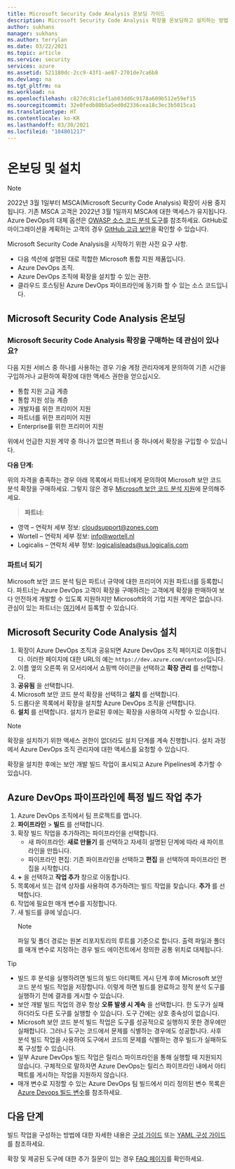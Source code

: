 ```yaml
---
title: Microsoft Security Code Analysis 온보딩 가이드
description: Microsoft Security Code Analysis 확장을 온보딩하고 설치하는 방법을 알아봅니다. 사전 요구 사항을 참조하시고 추가 리소스를 확인해주세요.
author: sukhans
manager: sukhans
ms.author: terrylan
ms.date: 03/22/2021
ms.topic: article
ms.service: security
services: azure
ms.assetid: 521180dc-2cc9-43f1-ae87-2701de7ca6b8
ms.devlang: na
ms.tgt_pltfrm: na
ms.workload: na
ms.openlocfilehash: c827dc81c1ef1ab03dd6c9178a609b512e59ef15
ms.sourcegitcommit: 32e0fedb80b5a5ed0d2336cea18c3ec3b5015ca1
ms.translationtype: HT
ms.contentlocale: ko-KR
ms.lasthandoff: 03/30/2021
ms.locfileid: "104801217"
---
```

# <a name="onboarding-and-installing"></a>온보딩 및 설치

> [!Note]
> 2022년 3월 1일부터 MSCA(Microsoft Security Code Analysis) 확장이 사용 중지됩니다. 기존 MSCA 고객은 2022년 3월 1일까지 MSCA에 대한 액세스가 유지됩니다. Azure DevOps의 대체 옵션은 [OWASP 소스 코드 분석 도구](https://owasp.org/www-community/Source_Code_Analysis_Tools)를 참조하세요. GitHub로 마이그레이션을 계획하는 고객의 경우 [GitHub 고급 보안](https://docs.github.com/github/getting-started-with-github/about-github-advanced-security)을 확인할 수 있습니다.

Microsoft Security Code Analysis을 시작하기 위한 사전 요구 사항.

- 다음 섹션에 설명된 대로 적합한 Microsoft 통합 지원 제품입니다.
- Azure DevOps 조직.
- Azure DevOps 조직에 확장을 설치할 수 있는 권한.
- 클라우드 호스팅된 Azure DevOps 파이프라인에 동기화 할 수 있는 소스 코드입니다.

## <a name="onboarding-the-microsoft-security-code-analysis-extension"></a>Microsoft Security Code Analysis 온보딩

### <a name="interested-in-purchasing-the-microsoft-security-code-analysis-extension"></a>Microsoft Security Code Analysis 확장을 구매하는 데 관심이 있나요?

다음 지원 서비스 중 하나를 사용하는 경우 기술 계정 관리자에게 문의하여 기존 시간을 구입하거나 교환하여 확장에 대한 액세스 권한을 얻으십시오.

- 통합 지원 고급 계층
- 통합 지원 성능 계층
- 개발자를 위한 프리미어 지원
- 파트너를 위한 프리미어 지원
- Enterprise를 위한 프리미어 지원

위에서 언급한 지원 계약 중 하나가 없으면 파트너 중 하나에서 확장을 구입할 수 있습니다.

**다음 단계:**

위의 자격을 충족하는 경우 아래 목록에서 파트너에게 문의하여 Microsoft 보안 코드 분석 확장을 구매하세요. 그렇지 않은 경우 [Microsoft 보안 코드 분석 지원](mailto:mscahelp@microsoft.com?Subject=Microsoft%20Security%20Code%20Analysis%20Support%20Request)에 문의해주세요.

>**파트너:**

- 영역 – 연락처 세부 정보: cloudsupport@zones.com
- Wortell – 연락처 세부 정보: info@wortell.nl
- Logicalis – 연락처 세부 정보: logicalisleads@us.logicalis.com

### <a name="become-a-partner"></a>파트너 되기

Microsoft 보안 코드 분석 팀은 파트너 규약에 대한 프리미어 지원 파트너를 등록합니다. 파트너는 Azure DevOps 고객이 확장을 구매하려는 고객에게 확장을 판매하여 보다 안전하게 개발할 수 있도록 지원하지만 Microsoft와의 기업 지원 계약은 없습니다. 관심이 있는 파트너는 [여기](http://www.microsoftpartnersupport.com/msrd/opin)에서 등록할 수 있습니다.

## <a name="installing-the-microsoft-security-code-analysis-extension"></a>Microsoft Security Code Analysis 설치

1. 확장이 Azure DevOps 조직과 공유되면 Azure DevOps 조직 페이지로 이동합니다. 이러한 페이지에 대한 URL의 예는 `https://dev.azure.com/contoso`입니다.
1. 이름 옆의 오른쪽 위 모서리에서 쇼핑백 아이콘을 선택하고 **확장 관리** 를 선택합니다.
1. **공유됨** 을 선택합니다.
1. Microsoft 보안 코드 분석 확장을 선택하고 **설치** 를 선택합니다.
1. 드롭다운 목록에서 확장을 설치할 Azure DevOps 조직을 선택합니다.
1. **설치** 를 선택합니다. 설치가 완료된 후에는 확장을 사용하여 시작할 수 있습니다.

>[!NOTE]
> 확장을 설치하기 위한 액세스 권한이 없더라도 설치 단계를 계속 진행합니다. 설치 과정에서 Azure DevOps 조직 관리자에 대한 액세스를 요청할 수 있습니다.

확장을 설치한 후에는 보안 개발 빌드 작업이 표시되고 Azure Pipelines에 추가할 수 있습니다.

## <a name="adding-specific-build-tasks-to-your-azure-devops-pipeline"></a>Azure DevOps 파이프라인에 특정 빌드 작업 추가

1. Azure DevOps 조직에서 팀 프로젝트를 엽니다.
1. **파이프라인** > **빌드** 를 선택합니다.
1. 확장 빌드 작업을 추가하려는 파이프라인을 선택합니다.
   - 새 파이프라인: **새로 만들기** 를 선택하고 자세히 설명된 단계에 따라 새 파이프라인을 만듭니다.
   - 파이프라인 편집: 기존 파이프라인을 선택하고 **편집** 을 선택하여 파이프라인 편집을 시작합니다.
1. **+** 을 선택하고 **작업 추가** 창으로 이동합니다.
1. 목록에서 또는 검색 상자를 사용하여 추가하려는 빌드 작업을 찾습니다. **추가** 를 선택합니다.
1. 작업에 필요한 매개 변수를 지정합니다.
1. 새 빌드를 큐에 넣습니다.
   >[!NOTE]
   >파일 및 폴더 경로는 원본 리포지토리의 루트를 기준으로 합니다. 출력 파일과 폴더를 매개 변수로 지정하는 경우 빌드 에이전트에서 정의한 공통 위치로 대체됩니다.

> [!TIP]
>
> - 빌드 후 분석을 실행하려면 빌드의 빌드 아티팩트 게시 단계 후에 Microsoft 보안 코드 분석 빌드 작업을 저장합니다. 이렇게 하면 빌드를 완료하고 정적 분석 도구를 실행하기 전에 결과를 게시할 수 있습니다.
> - 보안 개발 빌드 작업의 경우 항상 **오류 발생 시 계속** 을 선택합니다. 한 도구가 실패하더라도 다른 도구를 실행할 수 있습니다. 도구 간에는 상호 종속성이 없습니다.
> - Microsoft 보안 코드 분석 빌드 작업은 도구를 성공적으로 실행하지 못한 경우에만 실패합니다. 그러나 도구는 코드에서 문제를 식별하는 경우에도 성공합니다. 사후 분석 빌드 작업을 사용하여 도구에서 코드의 문제를 식별하는 경우 빌드가 실패하도록 구성할 수 있습니다.
> - 일부 Azure DevOps 빌드 작업은 릴리스 파이프라인을 통해 실행할 때 지원되지 않습니다. 구체적으로 말하자면 Azure DevOps는 릴리스 파이프라인 내에서 아티팩트를 게시하는 작업을 지원하지 않습니다.
> - 매개 변수로 지정할 수 있는 Azure DevOps 팀 빌드에서 미리 정의된 변수 목록은 [Azure Devops 빌드 변수](/azure/devops/pipelines/build/variables?tabs=batch)를 참조하세요.

## <a name="next-steps"></a>다음 단계

빌드 작업을 구성하는 방법에 대한 자세한 내용은 [구성 가이드](security-code-analysis-customize.md) 또는 [YAML 구성 가이드](yaml-configuration.md)를 참조하세요.

확장 및 제공된 도구에 대한 추가 질문이 있는 경우 [FAQ 페이지](security-code-analysis-faq.md)를 확인하세요.